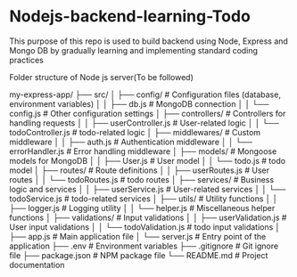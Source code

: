# Nodejs-backend-learning-Todo 

This purpose of this repo is used to build backend using Node, Express and Mongo DB by gradually learning and implementing standard coding practices

Folder structure of Node js server(To be followed)

my-express-app/
├── src/
│   ├── config/                  # Configuration files (database, environment variables)
│   │   ├── db.js                # MongoDB connection
│   │   └── config.js            # Other configuration settings
│   ├── controllers/             # Controllers for handling requests
│   │   ├── userController.js     # User-related logic
│   │   └── todoController.js  # todo-related logic
│   ├── middlewares/             # Custom middleware
│   │   ├── auth.js              # Authentication middleware
│   │   └── errorHandler.js       # Error handling middleware
│   ├── models/                  # Mongoose models for MongoDB
│   │   ├── User.js               # User model
│   │   └── todo.js            # todo model
│   ├── routes/                  # Route definitions
│   │   ├── userRoutes.js         # User routes
│   │   └── todoRoutes.js      # todo routes
│   ├── services/                # Business logic and services
│   │   ├── userService.js        # User-related services
│   │   └── todoService.js     # todo-related services
│   ├── utils/                   # Utility functions
│   │   ├── logger.js             # Logging utility
│   │   └── helper.js             # Miscellaneous helper functions
│   ├── validations/             # Input validations
│   │   ├── userValidation.js      # User input validations
│   │   └── todoValidation.js   # todo input validations
│   ├── app.js                   # Main application file
│   └── server.js                # Entry point of the application
├── .env                         # Environment variables
├── .gitignore                   # Git ignore file
├── package.json                 # NPM package file
└── README.md                    # Project documentation


